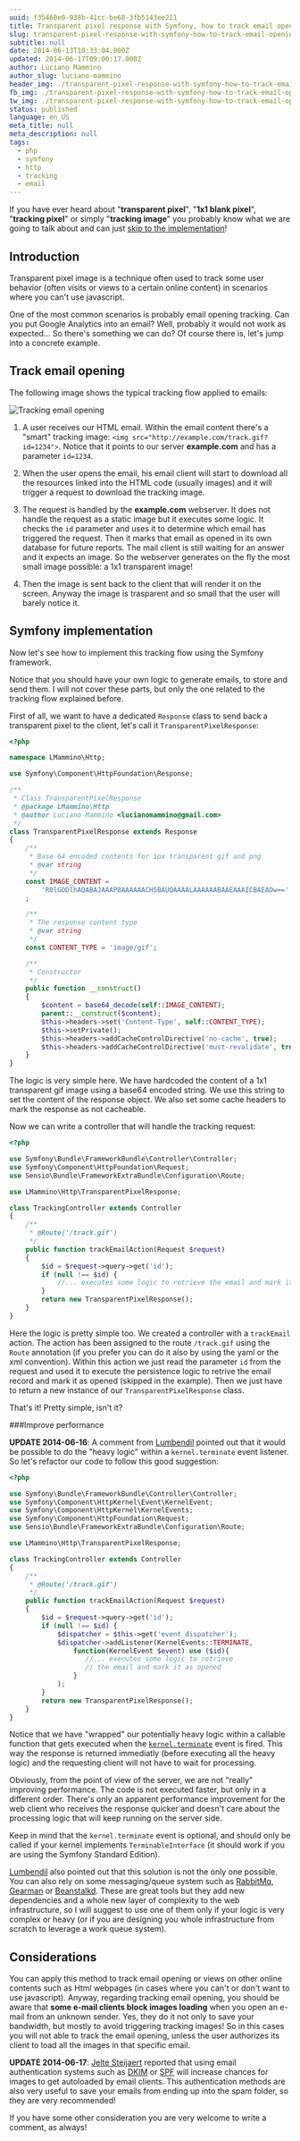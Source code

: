 ```yaml
---
uuid: f35460e0-938b-41cc-be68-3fb5143ee211
title: Transparent pixel response with Symfony, how to track email opening
slug: transparent-pixel-response-with-symfony-how-to-track-email-opening
subtitle: null
date: 2014-06-13T10:33:04.000Z
updated: 2014-06-17T09:00:17.000Z
author: Luciano Mammino
author_slug: luciano-mammino
header_img: ./transparent-pixel-response-with-symfony-how-to-track-email-opening.jpg
fb_img: ./transparent-pixel-response-with-symfony-how-to-track-email-opening-fb.png
tw_img: ./transparent-pixel-response-with-symfony-how-to-track-email-opening-tw.png
status: published
language: en_US
meta_title: null
meta_description: null
tags:
  - php
  - symfony
  - http
  - tracking
  - email
---
```


If you have ever heard about "**transparent pixel**", "**1x1 blank pixel**", "**tracking pixel**" or simply "**tracking image**" you probably know what we are going to talk about and can just [skip to the implementation](#symfonyimplementation)!

## Introduction

Transparent pixel image is a technique often used to track some user behavior (often visits or views to a certain online content) in scenarios where you can't use javascript.

One of the most common scenarios is probably email opening tracking. Can you put Google Analytics into an email? Well, probably it would not work as expected... So there's something we can do? Of course there is, let's jump into a concrete example.

## Track email opening

The following image shows the typical tracking flow applied to emails:

![Tracking email opening](./email-tracking.png)

1. A user receives our HTML email. Within the email content there's a "smart" tracking image: `<img src="http://example.com/track.gif?id=1234">`. Notice that it points to our server **example.com** and has a parameter `id=1234`.

2. When the user opens the email, his email client will start to download all the resources linked into the HTML code (usually images) and it will trigger a request to download the tracking image.

3. The request is handled by the **example.com** webserver. It does not handle the request as a static image but it executes some logic. It checks the `id` parameter and uses it to determine which email has triggered the request. Then it marks that email as opened in its own database for future reports. The mail client is still waiting for an answer and it expects an image. So the webserver generates on the fly the most small image possible: a 1x1 transparent image!

4. Then the image is sent back to the client that will render it on the screen. Anyway the image is trasparent and so small that the user will barely notice it.

## Symfony implementation

Now let's see how to implement this tracking flow using the Symfony framework.

Notice that you should have your own logic to generate emails, to store and send them. I will not cover these parts, but only the one related to the tracking flow explained before.

First of all, we want to have a dedicated `Response` class to send back a transparent pixel to the client, let's call it `TransparentPixelResponse`:

```php
<?php

namespace LMammino\Http;

use Symfony\Component\HttpFoundation\Response;

/**
 * Class TransparentPixelResponse
 * @package LMammino\Http
 * @author Luciano Mammino <lucianomammino@gmail.com>
 */
class TransparentPixelResponse extends Response
{
    /**
     * Base 64 encoded contents for 1px transparent gif and png
     * @var string
     */
    const IMAGE_CONTENT =
        'R0lGODlhAQABAJAAAP8AAAAAACH5BAUQAAAALAAAAAABAAEAAAICBAEAOw=='
    ;

    /**
     * The response content type
     * @var string
     */
    const CONTENT_TYPE = 'image/gif';

    /**
     * Constructor
     */
    public function __construct()
    {
        $content = base64_decode(self::IMAGE_CONTENT);
        parent::__construct($content);
        $this->headers->set('Content-Type', self::CONTENT_TYPE);
        $this->setPrivate();
        $this->headers->addCacheControlDirective('no-cache', true);
        $this->headers->addCacheControlDirective('must-revalidate', true);
    }
}
```

The logic is very simple here. We have hardcoded the content of a 1x1 transparent gif image using a base64 encoded string.
We use this string to set the content of the response object. We also set some cache headers to mark the response as not cacheable.

Now we can write a controller that will handle the tracking request:

```php
<?php

use Symfony\Bundle\FrameworkBundle\Controller\Controller;
use Symfony\Component\HttpFoundation\Request;
use Sensio\Bundle\FrameworkExtraBundle\Configuration\Route;

use LMammino\Http\TransparentPixelResponse;

class TrackingController extends Controller
{
	/**
     * @Route('/track.gif')
     */
    public function trackEmailAction(Request $request)
    {
    	$id = $request->query->get('id');
        if (null !== $id) {
            //... executes some logic to retrieve the email and mark it as opened
        }
        return new TransparentPixelResponse();
    }
}
```

Here the logic is pretty simple too.
We created a controller with a `trackEmail` action. The action has been assigned to the route `/track.gif` using the `Route` annotation (if you prefer you can do it also by using the yaml or the xml convention).
Within this action we just read the parameter `id` from the request and used it to execute the persistence logic to retrive the email record and mark it as opened (skipped in the example).
Then we just have to return a new instance of our `TransparentPixelResponse` class.

That's it! Pretty simple, isn't it?

###Improve performance

**UPDATE 2014-06-16**: A comment from [Lumbendil](http://disqus.com/Lumbendil) pointed out that it would be possible to do the "heavy logic" within a `kernel.terminate` event listener. So let's refactor our code to follow this good suggestion:

```php
<?php

use Symfony\Bundle\FrameworkBundle\Controller\Controller;
use Symfony\Component\HttpKernel\Event\KernelEvent;
use Symfony\Component\HttpKernel\KernelEvents;
use Symfony\Component\HttpFoundation\Request;
use Sensio\Bundle\FrameworkExtraBundle\Configuration\Route;

use LMammino\Http\TransparentPixelResponse;

class TrackingController extends Controller
{
	/**
     * @Route('/track.gif')
     */
    public function trackEmailAction(Request $request)
    {
    	$id = $request->query->get('id');
        if (null !== $id) {
        	$dispatcher = $this->get('event_dispatcher');
            $dispatcher->addListener(KernelEvents::TERMINATE,
                function(KernelEvent $event) use ($id){
                   //... executes some logic to retrieve
                   // the email and mark it as opened
                }
            );
        }
        return new TransparentPixelResponse();
    }
}
```

Notice that we have "wrapped" our potentially heavy logic within a callable function that gets executed when the [`kernel.terminate`](http://symfony.com/doc/current/components/http_kernel/introduction.html#component-http-kernel-kernel-terminate) event is fired. This way the response is returned immediatly (before executing all the heavy logic) and the requesting client will not have to wait for processing.

Obviously, from the point of view of the server, we are not "really" improving performance. The code is not executed faster, but only in a different order. There's only an apparent performance improvement for the web client who receives the response quicker and doesn't care about the processing logic that will keep running on the server side.

Keep in mind that the `kernel.terminate` event is optional, and should only be called if your kernel implements `TerminableInterface` (it should work if you are using the Symfony Standard Edition).

[Lumbendil](http://disqus.com/Lumbendil) also pointed out that this solution is not the only one possible. You can also rely on some messaging/queue system such as [RabbitMq](http://www.rabbitmq.com), [Gearman](http://gearman.org) or [Beanstalkd](http://kr.github.io/beanstalkd). These are great tools but they add new dependencies and a whole new layer of complexity to the web infrastructure, so I will suggest to use one of them only if your logic is very complex or heavy (or if you are designing you whole infrastructure from scratch to leverage a work queue system).

## Considerations

You can apply this method to track email opening or views on other online contents such as Html webpages (in cases where you can't or don't want to use javascript).
Anyway, regarding tracking email opening, you should be aware that **some e-mail clients block images loading** when you open an e-mail from an unknown sender. Yes, they do it not only to save your bandwidth, but mostly to avoid triggering tracking images! So in this cases you will not able to track the email opening, unless the user authorizes its client to load all the images in that specific email.

**UPDATE 2014-06-17**: [Jelte Steijaert](http://disqus.com/jeltesteijaert/) reported that using email authentication systems such as [DKIM](http://www.dkim.org/) or [SPF](http://www.openspf.org/) will increase chances for images to get autoloaded by email clients. This authentication methods are also very useful to save your emails from ending up into the spam folder, so they are very recommended!

If you have some other consideration you are very welcome to write a comment, as always!
